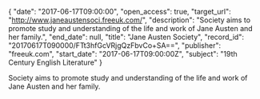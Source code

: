 {
  "date": "2017-06-17T09:00:00", 
  "open_access": true, 
  "target_url": "http://www.janeaustensoci.freeuk.com/", 
  "description": "Society aims to promote study and understanding of the life and work of Jane Austen and her family.", 
  "end_date": null, 
  "title": "Jane Austen Society", 
  "record_id": "20170617T090000/FTt3hfGcVRjgQzFbvCo+SA==", 
  "publisher": "freeuk.com", 
  "start_date": "2017-06-17T09:00:00Z", 
  "subject": "19th Century English Literature"
}

Society aims to promote study and understanding of the life and work of Jane Austen and her family.